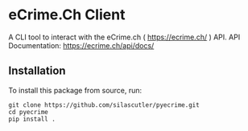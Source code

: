 # eCrime.Ch Client
A CLI tool to interact with the eCrime.ch ( https://ecrime.ch/ ) API.
API Documentation: https://ecrime.ch/api/docs/


## Installation

To install this package from source, run:

```
git clone https://github.com/silascutler/pyecrime.git
cd pyecrime
pip install .
```

